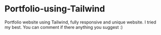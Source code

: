 # Portfolio-using-Tailwind
Portfolio website using Tailwind, fully responsive and unique website. I tried my best.  You can comment if there  anything  you suggest :)
